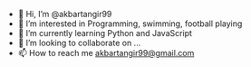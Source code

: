 - 👋 Hi, I’m @akbartangir99
- 👀 I’m interested in Programming, swimming, football playing
- 🌱 I’m currently learning Python and JavaScript
- 💞️ I’m looking to collaborate on ...
- 📫 How to reach me akbartangir99@gmail.com

<!---
akbartangir99/akbartangir99 is a ✨ special ✨ repository because its `README.md` (this file) appears on your GitHub profile.
You can click the Preview link to take a look at your changes.
--->
